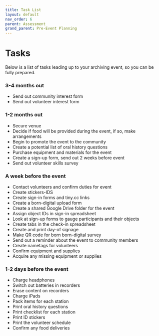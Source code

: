 ```yaml
---
title: Task List
layout: default
nav_order: 6
parent: Assessment
grand_parent: Pre-Event Planning
---
```


# Tasks 

Below is a list of tasks leading up to your archiving event, so you can be fully prepared. 

### 3-4 months out 

- Send out community interest form 
- Send out volunteer interest form 

### 1-2 months out 

- Secure venue
- Decide if food will be provided during the event, if so, make arrangements 
- Begin to promote the event to the community 
- Create a potential list of oral history questions 
- Purchase equipment and materials for the event 
- Create a sign-up form, send out 2 weeks before event 
- Send out volunteer skills survey 

### A week before the event 

- Contact volunteers and confirm duties for event
- Create stickers-IDS
- Create sign-in forms and tiny.cc links 
- Create a born-digital upload form 
- Create a shared Google Drive folder for the event
- Assign object IDs in sign-in spreadsheet
- Look at sign-up forms to gauge participants and their objects
- Create tabs in the check-in spreadsheet 
- Create and print day-of signage 
- Make QR code for born born-digital survey 
- Send out a reminder about the event to community members 
- Create nametags for volunteers 
- Confirm equipment and supplies 
- Acquire any missing equipment or supplies 

 ### 1-2 days before the event

- Charge headphones
- Switch out batteries in recorders 
- Erase content on recorders 
- Charge iPads 
- Pack items for each station 
- Print oral history questions 
- Print checklist for each station 
- Print ID stickers  
- Print the volunteer schedule 
- Confirm any food deliveries


